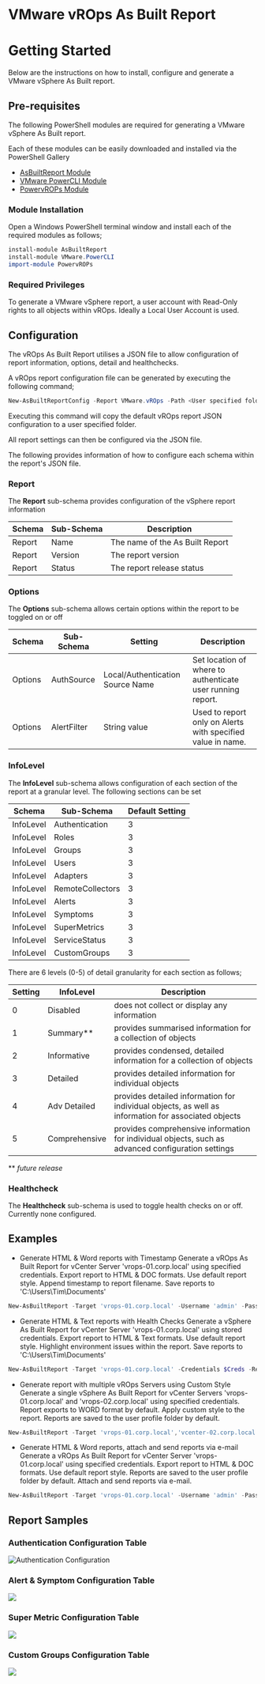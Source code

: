 # VMware vROps As Built Report

# Getting Started
Below are the instructions on how to install, configure and generate a VMware vSphere As Built report.

## Pre-requisites
The following PowerShell modules are required for generating a VMware vSphere As Built report.

Each of these modules can be easily downloaded and installed via the PowerShell Gallery 

- [AsBuiltReport Module](https://www.powershellgallery.com/packages/AsBuiltReport/)
- [VMware PowerCLI Module](https://www.powershellgallery.com/packages/VMware.PowerCLI/)
- [PowervROPs Module](https://github.com/ymmit85/PowervROps/)

### Module Installation

Open a Windows PowerShell terminal window and install each of the required modules as follows;
```powershell
install-module AsBuiltReport
install-module VMware.PowerCLI
import-module PowervROPs
```

### Required Privileges

To generate a VMware vSphere report, a user account with Read-Only rights to all objects within vROps. Ideally a Local User Account is used.

## Configuration
The vROps As Built Report utilises a JSON file to allow configuration of report information, options, detail and healthchecks. 

A vROps report configuration file can be generated by executing the following command;
```powershell
New-AsBuiltReportConfig -Report VMware.vROps -Path <User specified folder> -Name <Optional> 
```

Executing this command will copy the default vROps report JSON configuration to a user specified folder. 

All report settings can then be configured via the JSON file.

The following provides information of how to configure each schema within the report's JSON file.

### Report
The **Report** sub-schema provides configuration of the vSphere report information

| Schema | Sub-Schema | Description |
| ------ | ---------- | ----------- |
| Report | Name | The name of the As Built Report
| Report | Version | The report version
| Report | Status | The report release status

### Options
The **Options** sub-schema allows certain options within the report to be toggled on or off

| Schema | Sub-Schema | Setting | Description |
| ------ | ---------- | ------- | ----------- |
| Options | AuthSource | Local/Authentication Source Name | Set location of where to authenticate user running report.
| Options | AlertFilter | String value | Used to report only on Alerts with specified value in name.


### InfoLevel
The **InfoLevel** sub-schema allows configuration of each section of the report at a granular level. The following sections can be set

| Schema | Sub-Schema | Default Setting |
| ------ | ---------- | --------------- |
| InfoLevel | Authentication | 3
| InfoLevel | Roles | 3
| InfoLevel | Groups | 3
| InfoLevel | Users | 3
| InfoLevel | Adapters | 3
| InfoLevel | RemoteCollectors | 3
| InfoLevel | Alerts | 3
| InfoLevel | Symptoms | 3
| InfoLevel | SuperMetrics | 3
| InfoLevel | ServiceStatus | 3
| InfoLevel | CustomGroups | 3

There are 6 levels (0-5) of detail granularity for each section as follows;

| Setting | InfoLevel | Description |
| ------- | ---- | ----------- |
| 0 | Disabled | does not collect or display any information
| 1 | Summary** | provides summarised information for a collection of objects
| 2 | Informative | provides condensed, detailed information for a collection of objects
| 3 | Detailed | provides detailed information for individual objects
| 4 | Adv Detailed | provides detailed information for individual objects, as well as information for associated objects
| 5 | Comprehensive | provides comprehensive information for individual objects, such as advanced configuration settings

\*\* *future release*

### Healthcheck
The **Healthcheck** sub-schema is used to toggle health checks on or off. Currently none configured.

## Examples 
- Generate HTML & Word reports with Timestamp
Generate a vROps As Built Report for vCenter Server 'vrops-01.corp.local' using specified credentials. Export report to HTML & DOC formats. Use default report style. Append timestamp to report filename. Save reports to 'C:\Users\Tim\Documents'
```powershell
New-AsBuiltReport -Target 'vrops-01.corp.local' -Username 'admin' -Password 'VMware1!' -Report VMware.vROps -Format Html,Word -OutputPath 'C:\Users\Tim\Documents' -Timestamp
```
- Generate HTML & Text reports with Health Checks
Generate a vSphere As Built Report for vCenter Server 'vrops-01.corp.local' using stored credentials. Export report to HTML & Text formats. Use default report style. Highlight environment issues within the report. Save reports to 'C:\Users\Tim\Documents'
```powershell
New-AsBuiltReport -Target 'vrops-01.corp.local' -Credentials $Creds -Report VMware.vROps -Format Html,Text -OutputPath 'C:\Users\Tim\Documents' -EnableHealthCheck
```
- Generate report with multiple vROps Servers using Custom Style
Generate a single vSphere As Built Report for vCenter Servers 'vrops-01.corp.local' and 'vrops-02.corp.local' using specified credentials. Report exports to WORD format by default. Apply custom style to the report. Reports are saved to the user profile folder by default.
```powershell
New-AsBuiltReport -Target 'vrops-01.corp.local','vcenter-02.corp.local' -Username 'admin' -Password 'VMware1!' -Report VMware.vROps -StylePath C:\Scripts\Styles\MyCustomStyle.ps1
```
- Generate HTML & Word reports, attach and send reports via e-mail
Generate a vROps As Built Report for vCenter Server 'vrops-01.corp.local' using specified credentials. Export report to HTML & DOC formats. Use default report style. Reports are saved to the user profile folder by default. Attach and send reports via e-mail.
```powershell
New-AsBuiltReport -Target 'vrops-01.corp.local' -Username 'admin' -Password 'VMware1!' -Report VMware.vROps -Format Html,Word -OutputPath C:\Users\Tim\Documents -SendEmail
```
## Report Samples

### Authentication Configuration Table
![Authentication Configuration](Samples/2019-06-12-21-03-25.png)

### Alert & Symptom Configuration Table
![](Samples/2019-06-12-21-07-26.png)

### Super Metric Configuration Table
![](Samples/2019-06-12-21-08-48.png)

### Custom Groups Configuration Table
![](Samples/2019-06-12-21-09-39.png)